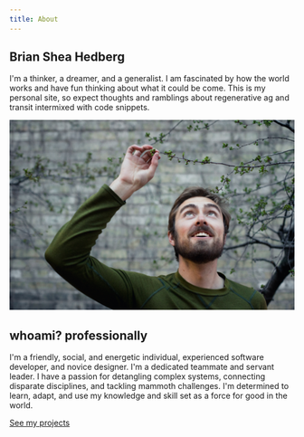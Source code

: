 ```yaml
---
title: About
---
```


## Brian Shea Hedberg

I'm a thinker, a dreamer, and a generalist. I am fascinated by how the world works and have fun thinking about what it could be come. This is my personal site, so expect thoughts and ramblings about regenerative ag and transit intermixed with code snippets.

![Brian](./Brian.jpg)

## whoami? professionally

I'm a friendly, social, and energetic individual, experienced software developer, and novice designer. I'm a dedicated teammate and servant leader. I have a passion for detangling complex systems, connecting disparate disciplines, and tackling mammoth challenges. I'm determined to learn, adapt, and use my knowledge and skill set as a force for good in the world.

[See my projects](/projects)
